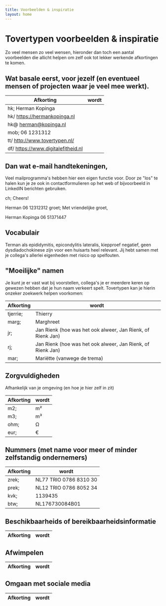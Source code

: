 ```yaml
---
title: Voorbeelden & inspiratie
layout: home
---
```


# Tovertypen voorbeelden & inspiratie

Zo veel mensen zo veel wensen, hieronder dan toch een aantal voorbeelden die allicht helpen om zelf ook tot lekker werkende afkortingen te komen.

## Wat basale eerst, voor jezelf (en eventueel mensen of projecten waar je veel mee werkt).

| Afkorting | wordt |
| -------- | ------- |
| hk; Herman Kopinga
| hk/ https://hermankopinga.nl
| hk@ herman@kopinga.nl
| mob; 06 1231312
| tt/ http://www.tovertypen.nl/
| df/ https://www.digitalefitheid.nl

## Dan wat e-mail handtekeningen, 
Veel mailprogramma's hebben hier een eigen functie voor. Door ze "los" te halen kun je ze ook in contactformulieren op het web of bijvoorbeeld in LinkedIN berichten gebruiken.

ch;	Cheers!

Herman
06 12312312
groet; Met vriendelijke groet,

Herman Kopinga
06 51371447

## Vocabulair
Terman als epididymitis, epicondylitis lateralis, kiepproef negatief, geen dysdiadochokinese zijn voor een huisarts heel relevant. Jij hebt samen met je collega's allerlei eigenheden met risico op spelfouten.

## "Moeilijke" namen
Je kunt je er vast wat bij voorstellen, collega's je er meerdere keren op gewezen hebben dat je hun naam verkeert spelt. Tovertypen kan je hierin onzeker zoekwerk helpen voorkomen:

| Afkorting | wordt |
| -------- | ------- |
| tjerrie;  | Thierry |
| marg;  | Marghreet |
| jr;  | Jan Rienk (hoe was het ook alweer, Jan Rienk, of Rienk Jan) |
| rj;  | Jan Rienk (hoe was het ook alweer, Jan Rienk, of Rienk Jan) |
| mar;  | Mariëtte (vanwege de trema) |

## Zorgvuldigheden
Afhankelijk van je omgeving (en hoe je hier zelf in zit) 

| Afkorting | wordt |
| -------- | ------- |
| m2;      | m²      |
| m3;      | m³      |
| ohm;     | Ω       |
| eur;     | €       |

## Nummers (met name voor meer of minder zelfstandig ondernemers)

| Afkorting | wordt |
| -------- | ------- |
| zrek; | NL77 TRIO 0786 8310 30 |
| prek; | NL12 TRIO 0786 8052 34 |
| kvk; | 1139435 |
| btw; | NL176730084B01 |

## Beschikbaarheids of bereikbaarheidsinformatie
| Afkorting | wordt |
| -------- | ------- |

## Afwimpelen
| Afkorting | wordt |
| -------- | ------- |

## Omgaan met sociale media
| Afkorting | wordt |
| -------- | ------- |
